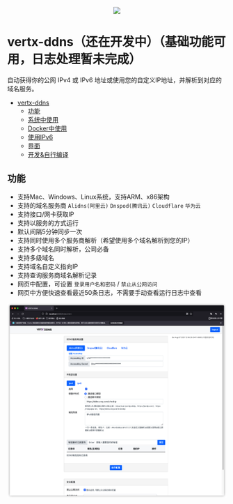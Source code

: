 <p align="center">
	<a target="_blank" href="https://www.oracle.com/technetwork/java/javase/downloads/index.html">
		<img src="https://img.shields.io/badge/JDK-16+-green.svg" ></img>
	</a>
</p>

# vertx-ddns（还在开发中）（基础功能可用，日志处理暂未完成）

自动获得你的公网 IPv4 或 IPv6 地址或使用您的自定义IP地址，并解析到对应的域名服务。

<!-- TOC -->

- [vertx-ddns](#vertx-ddns)
  - [功能](#功能)
  - [系统中使用](#系统中使用)
  - [Docker中使用](#docker中使用)
  - [使用IPv6](#使用ipv6)
  - [界面](#界面)
  - [开发&自行编译](#开发自行编译)

<!-- /TOC -->

## 功能

- 支持Mac、Windows、Linux系统，支持ARM、x86架构
- 支持的域名服务商 `Alidns(阿里云)` `Dnspod(腾讯云)` `Cloudflare` `华为云`
- 支持接口/网卡获取IP
- 支持以服务的方式运行
- 默认间隔5分钟同步一次
- 支持同时使用多个服务商解析（希望使用多个域名解析到您的IP）
- 支持多个域名同时解析，公司必备
- 支持多级域名
- 支持域名自定义指向IP
- 支持查询服务商域名解析记录  
- 网页中配置，可设置 `登录用户名和密码` / `禁止从公网访问`
- 网页中方便快速查看最近50条日志，不需要手动查看运行日志中查看

<img src="./img/1BC05189-0624-4729-B900-2CE4A42177B1.png"/>
